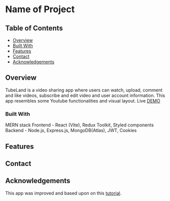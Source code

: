 # Name of Project

## Table of Contents

- [Overview](#overview)
- [Built With](#built-with)
- [Features](#features)
- [Contact](#contact)
- [Acknowledgements](#acknowledgements)

## Overview
TubeLand is a video sharing app where users can watch, upload, comment and like videos, subscribe and edit video and user account information. 
This app resembles some Youtube functionalities and visual layout.
Live [DEMO](https://tubeland.onrender.com/)
<!-- TODO: Add a screenshot of the live project.
    1. Link to a 'live demo.'
    2. Describe your overall experience in a couple of sentences.
    3. List a few specific technical things that you learned or improved on.
    4. Share any other tips or guidance for others attempting this or something similar.
 -->

### Built With
MERN stack
Frontend - React (Vite), Redux Toolkit, Styled components
Backend - Node.js, Express.js, MongoDB(Atlas), JWT, Cookies 

## Features

<!-- TODO: List what specific 'user problems' that this application solves. -->

## Contact

<!-- TODO: Include icons and links to your RELEVANT, PROFESSIONAL 'DEV-ORIENTED' social media. LinkedIn and dev.to are minimum. -->

## Acknowledgements
This app was improved and based upon on this [tutorial](https://www.youtube.com/watch?v=CCF-xV3RSSs).
<!-- TODO: List any blog posts, tutorials or plugins that you may have used to complete the project. Only list those that had a significant impact. Obviously, we all 'Google' stuff while working on our things, but maybe something in particular stood out as a 'major contributor' to your skill set for this project. -->
